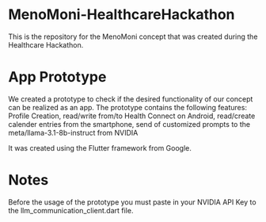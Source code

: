 # MenoMoni-HealthcareHackathon
This is the repository for the MenoMoni concept that was created during the Healthcare Hackathon.

# App Prototype
We created a prototype to check if the desired functionality of our concept can be realized as an app. The prototype contains the following features:
Profile Creation, read/write from/to Health Connect on Android, read/create calender entries from the smartphone, send of customized prompts to the meta/llama-3.1-8b-instruct from NVIDIA

It was created using the Flutter framework from Google.

# Notes
Before the usage of the prototype you must paste in your NVIDIA API Key to the llm_communication_client.dart file.
